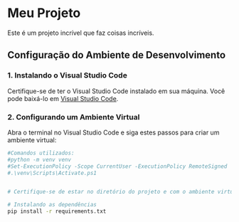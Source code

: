 # Meu Projeto

Este é um projeto incrível que faz coisas incríveis.

## Configuração do Ambiente de Desenvolvimento

### 1. Instalando o Visual Studio Code

Certifique-se de ter o Visual Studio Code instalado em sua máquina. Você pode baixá-lo em [Visual Studio Code](https://code.visualstudio.com/).

### 2. Configurando um Ambiente Virtual

Abra o terminal no Visual Studio Code e siga estes passos para criar um ambiente virtual:

```bash
#Comandos utilizados:
#python -m venv venv
#Set-ExecutionPolicy -Scope CurrentUser -ExecutionPolicy RemoteSigned
#.\venv\Scripts\Activate.ps1


# Certifique-se de estar no diretório do projeto e com o ambiente virtual ativado

# Instalando as dependências
pip install -r requirements.txt
